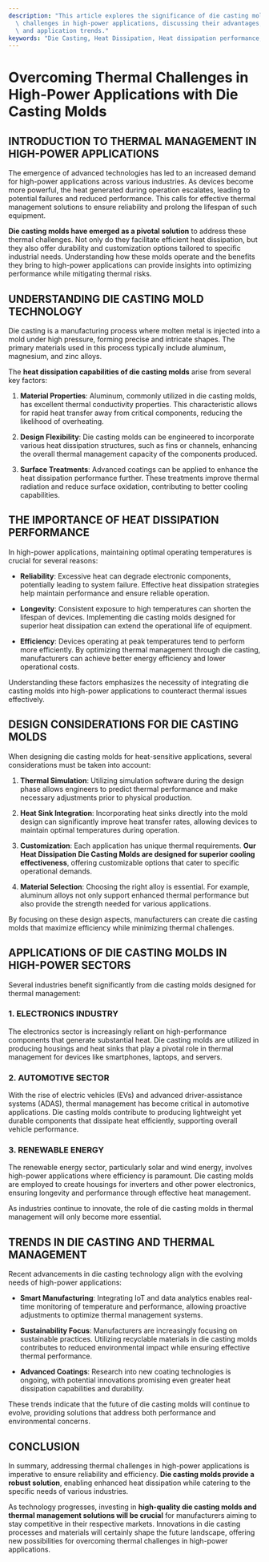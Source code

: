 ```yaml
---
description: "This article explores the significance of die casting molds in addressing thermal\
  \ challenges in high-power applications, discussing their advantages, design considerations,\
  \ and application trends."
keywords: "Die Casting, Heat Dissipation, Heat dissipation performance, Heat dissipation efficiency"
---
```

# Overcoming Thermal Challenges in High-Power Applications with Die Casting Molds

## INTRODUCTION TO THERMAL MANAGEMENT IN HIGH-POWER APPLICATIONS

The emergence of advanced technologies has led to an increased demand for high-power applications across various industries. As devices become more powerful, the heat generated during operation escalates, leading to potential failures and reduced performance. This calls for effective thermal management solutions to ensure reliability and prolong the lifespan of such equipment.

**Die casting molds have emerged as a pivotal solution** to address these thermal challenges. Not only do they facilitate efficient heat dissipation, but they also offer durability and customization options tailored to specific industrial needs. Understanding how these molds operate and the benefits they bring to high-power applications can provide insights into optimizing performance while mitigating thermal risks.

## UNDERSTANDING DIE CASTING MOLD TECHNOLOGY

Die casting is a manufacturing process where molten metal is injected into a mold under high pressure, forming precise and intricate shapes. The primary materials used in this process typically include aluminum, magnesium, and zinc alloys. 

The **heat dissipation capabilities of die casting molds** arise from several key factors:

1. **Material Properties**: Aluminum, commonly utilized in die casting molds, has excellent thermal conductivity properties. This characteristic allows for rapid heat transfer away from critical components, reducing the likelihood of overheating.

2. **Design Flexibility**: Die casting molds can be engineered to incorporate various heat dissipation structures, such as fins or channels, enhancing the overall thermal management capacity of the components produced.

3. **Surface Treatments**: Advanced coatings can be applied to enhance the heat dissipation performance further. These treatments improve thermal radiation and reduce surface oxidation, contributing to better cooling capabilities.

## THE IMPORTANCE OF HEAT DISSIPATION PERFORMANCE

In high-power applications, maintaining optimal operating temperatures is crucial for several reasons:

- **Reliability**: Excessive heat can degrade electronic components, potentially leading to system failure. Effective heat dissipation strategies help maintain performance and ensure reliable operation.

- **Longevity**: Consistent exposure to high temperatures can shorten the lifespan of devices. Implementing die casting molds designed for superior heat dissipation can extend the operational life of equipment.

- **Efficiency**: Devices operating at peak temperatures tend to perform more efficiently. By optimizing thermal management through die casting, manufacturers can achieve better energy efficiency and lower operational costs.

Understanding these factors emphasizes the necessity of integrating die casting molds into high-power applications to counteract thermal issues effectively.

## DESIGN CONSIDERATIONS FOR DIE CASTING MOLDS

When designing die casting molds for heat-sensitive applications, several considerations must be taken into account:

1. **Thermal Simulation**: Utilizing simulation software during the design phase allows engineers to predict thermal performance and make necessary adjustments prior to physical production.

2. **Heat Sink Integration**: Incorporating heat sinks directly into the mold design can significantly improve heat transfer rates, allowing devices to maintain optimal temperatures during operation.

3. **Customization**: Each application has unique thermal requirements.  **Our Heat Dissipation Die Casting Molds are designed for superior cooling effectiveness**, offering customizable options that cater to specific operational demands.

4. **Material Selection**: Choosing the right alloy is essential. For example, aluminum alloys not only support enhanced thermal performance but also provide the strength needed for various applications. 

By focusing on these design aspects, manufacturers can create die casting molds that maximize efficiency while minimizing thermal challenges.

## APPLICATIONS OF DIE CASTING MOLDS IN HIGH-POWER SECTORS

Several industries benefit significantly from die casting molds designed for thermal management:

### 1. ELECTRONICS INDUSTRY

The electronics sector is increasingly reliant on high-performance components that generate substantial heat. Die casting molds are utilized in producing housings and heat sinks that play a pivotal role in thermal management for devices like smartphones, laptops, and servers.

### 2. AUTOMOTIVE SECTOR

With the rise of electric vehicles (EVs) and advanced driver-assistance systems (ADAS), thermal management has become critical in automotive applications. Die casting molds contribute to producing lightweight yet durable components that dissipate heat efficiently, supporting overall vehicle performance.

### 3. RENEWABLE ENERGY

The renewable energy sector, particularly solar and wind energy, involves high-power applications where efficiency is paramount. Die casting molds are employed to create housings for inverters and other power electronics, ensuring longevity and performance through effective heat management.

As industries continue to innovate, the role of die casting molds in thermal management will only become more essential.

## TRENDS IN DIE CASTING AND THERMAL MANAGEMENT

Recent advancements in die casting technology align with the evolving needs of high-power applications:

- **Smart Manufacturing**: Integrating IoT and data analytics enables real-time monitoring of temperature and performance, allowing proactive adjustments to optimize thermal management systems.

- **Sustainability Focus**: Manufacturers are increasingly focusing on sustainable practices. Utilizing recyclable materials in die casting molds contributes to reduced environmental impact while ensuring effective thermal performance.

- **Advanced Coatings**: Research into new coating technologies is ongoing, with potential innovations promising even greater heat dissipation capabilities and durability.

These trends indicate that the future of die casting molds will continue to evolve, providing solutions that address both performance and environmental concerns.

## CONCLUSION

In summary, addressing thermal challenges in high-power applications is imperative to ensure reliability and efficiency. **Die casting molds provide a robust solution**, enabling enhanced heat dissipation while catering to the specific needs of various industries. 

As technology progresses, investing in **high-quality die casting molds and thermal management solutions will be crucial** for manufacturers aiming to stay competitive in their respective markets. Innovations in die casting processes and materials will certainly shape the future landscape, offering new possibilities for overcoming thermal challenges in high-power applications.
